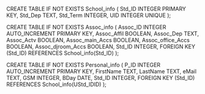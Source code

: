 CREATE TABLE IF NOT EXISTS School_info (
    Std_ID INTEGER PRIMARY KEY,
    Std_Dep TEXT,
    Std_Term INTEGER,
    UID INTEGER UNIQUE
);

CREATE TABLE IF NOT EXISTS Assoc_info (
    Assoc_ID INTEGER AUTO_INCREMENT PRIMARY KEY,
    Assoc_Affil BOOLEAN,
    Assoc_Dep TEXT,
    Assoc_Actv BOOLEAN,
    Assoc_main_Accs BOOLEAN,
    Assoc_office_Accs BOOLEAN,
    Assoc_djroom_Accs BOOLEAN,
    Std_ID INTEGER,
    FOREIGN KEY (Std_ID) REFERENCES School_info(Std_ID)
);

CREATE TABLE IF NOT EXISTS Personal_info (
    P_ID INTEGER AUTO_INCREMENT PRIMARY KEY,
    FirstName TEXT,
    LastName TEXT,
    eMail TEXT,
    GSM INTEGER,
    BDay DATE,
    Std_ID INTEGER,
    FOREIGN KEY (Std_ID) REFERENCES School_info(UStd_IDID)
);

